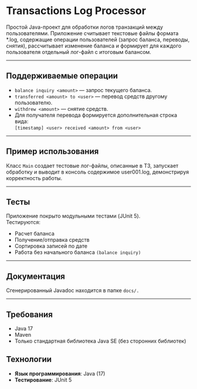 # Transactions Log Processor

Простой Java-проект для обработки логов транзакций между пользователями. Приложение считывает текстовые файлы формата *.log, содержащие операции пользователей (запрос баланса, переводы, снятия), рассчитывает изменение баланса и формирует для каждого пользователя отдельный лог-файл с итоговым балансом.

---

## Поддерживаемые операции
- `balance inquiry <amount>` — запрос текущего баланса.
- `transferred <amount> to <user>` — перевод средств другому пользователю.
- `withdrew <amount>` — снятие средств.
- Для получателя перевода формируется дополнительная строка вида:  
  `[timestamp] <user> received <amount> from <user>`

---

## Пример использования
Класс `Main` создает тестовые лог-файлы, описанные в ТЗ, запускает обработку и выводит в консоль содержимое user001.log, демонстрируя корректность работы.

---

## Тесты
Приложение покрыто модульными тестами (JUnit 5).  
Тестируются:
- Расчет баланса
- Получение/отправка средств
- Сортировка записей по дате
- Работа без начального баланса `(balance inquiry)` 

---

## Документация
Сгенерированный Javadoc находится в папке `docs/.`

---

## Требования
- Java 17
- Maven
- Только стандартная библиотека Java SE (без сторонних библиотек)

## Технологии
- **Язык программирования**: Java (17)
- **Тестирование**: JUnit 5
